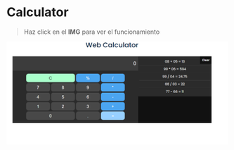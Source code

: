 # Calculator

> Haz click en el **IMG** para ver el funcionamiento

<a href="https://youtu.be/NsHJDK7zThM"><img src="Captura.PNG" alt="Funcionamiento" /></a>
